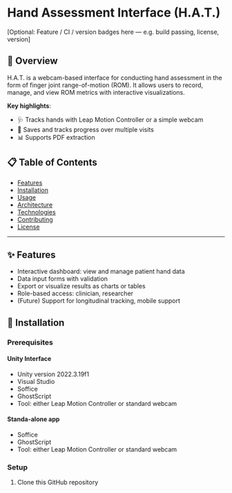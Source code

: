# Hand Assessment Interface (H.A.T.)

[Optional: Feature / CI / version badges here — e.g. build passing, license, version]

## 🚀 Overview
H.A.T. is a webcam-based interface for conducting hand assessment in the form of finger joint range-of-motion (ROM). It allows users to record, manage, and view ROM metrics with interactive visualizations.

**Key highlights**:
- 🩺 Tracks hands with Leap Motion Controller or a simple webcam 
- 🔗 Saves and tracks progress over multiple visits 
- 📊 Supports PDF extraction

## 📋 Table of Contents
- [Features](#features)  
- [Installation](#installation)  
- [Usage](#usage)  
- [Architecture](#architecture)  
- [Technologies](#technologies)  
- [Contributing](#contributing)  
- [License](#license)  

---

## ✨ Features
- Interactive dashboard: view and manage patient hand data  
- Data input forms with validation  
- Export or visualize results as charts or tables  
- Role-based access: clinician, researcher  
- (Future) Support for longitudinal tracking, mobile support

## 🧰 Installation

### Prerequisites
#### Unity Interface
- Unity version 2022.3.19f1
- Visual Studio
- Soffice
- GhostScript
- Tool: either Leap Motion Controller or standard webcam
#### Standa-alone app
- Soffice
- GhostScript
- Tool: either Leap Motion Controller or standard webcam

### Setup
1. Clone this GitHub repository
